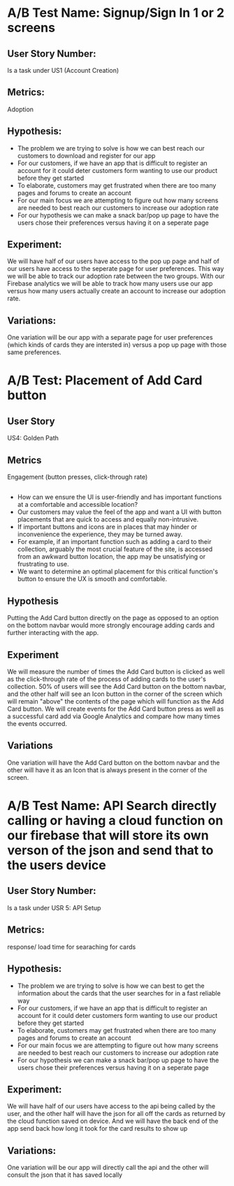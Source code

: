 # A/B Test Name: Signup/Sign In 1 or 2 screens
## User Story Number: 
Is a task under US1 (Account Creation)

## Metrics: 
Adoption

## Hypothesis: 
- The problem we are trying to solve is how we can best reach our customers to download and register for our app
- For our customers, if we have an app that is difficult to register an account for it could deter customers form wanting to use our product before they get started
- To elaborate, customers may get frustrated when there are too many pages and forums to create an account
- For our main focus we are attempting to figure out how many screens are needed to best reach our customers to increase our adoption rate
- For our hypothesis we can make a snack bar/pop up page to have the users chose their preferences versus having it on a seperate page

## Experiment: 
We will have half of our users have access to the pop up page and half of our users have access to the seperate page for user preferences. This way we will be able to track our adoption rate between the two groups. With our Firebase analytics we will be able to track how many users use our app versus how many users actually create an account to increase our adoption rate.

## Variations: 
One variation will be our app with a separate page for user preferences (which kinds of cards they are intersted in) versus a pop up page with those same preferences. 



# A/B Test: Placement of Add Card button

## User Story 
US4: Golden Path

## Metrics 
Engagement (button presses, click-through rate)

##
- How can we ensure the UI is user-friendly and has important functions at a comfortable and accessible location?
- Our customers may value the feel of the app and want a UI with button placements that are quick to access and equally non-intrusive.
- If important buttons and icons are in places that may hinder or inconvenience the experience, they may be turned away.
- For example, if an important function such as adding a card to their collection, arguably the most crucial feature of the site, is accessed from an awkward button location, the app may be unsatisfying or frustrating to use.
- We want to determine an optimal placement for this critical function's button to ensure the UX is smooth and comfortable.

## Hypothesis 
Putting the Add Card button directly on the page as opposed to an option on the bottom navbar would more strongly encourage adding cards and further interacting with the app.

## Experiment 
We will measure the number of times the Add Card button is clicked as well as the click-through rate of the process of adding cards to the user's collection. 50% of users will see the Add Card button on the bottom navbar, and the other half will see an Icon button in the corner of the screen which will remain "above" the contents of the page which will function as the Add Card button. We will create events for the Add Card button press as well as a successful card add via Google Analytics and compare how many times the events occurred.

## Variations
One variation will have the Add Card button on the bottom navbar and the other will have it as an Icon that is always present in the corner of the screen. 


# A/B Test Name: API Search directly calling or having a cloud function on our firebase that will store its own verson of the json and send that to the users device

## User Story Number: 
Is a task under USR 5: API Setup

## Metrics: 
response/ load time for searaching for cards

## Hypothesis: 
- The problem we are trying to solve is how we can best to get the information about the cards that the user searches for in a fast reliable way 
- For our customers, if we have an app that is difficult to register an account for it could deter customers form wanting to use our product before they get started
- To elaborate, customers may get frustrated when there are too many pages and forums to create an account
- For our main focus we are attempting to figure out how many screens are needed to best reach our customers to increase our adoption rate
- For our hypothesis we can make a snack bar/pop up page to have the users chose their preferences versus having it on a seperate page

## Experiment: 
We will have half of our users have access to the api being called by the user, and the other half will have the json for all off the cards as returned by the cloud function saved on device. And we will have the back end of the app send back how long it took for the card results to show up

## Variations: 
One variation will be our app will directly call the api and the other will consult the json that it has saved locally
